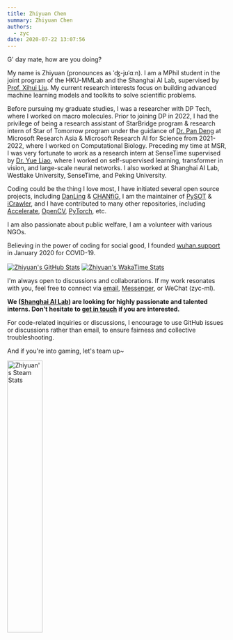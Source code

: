 ```yaml
---
title: Zhiyuan Chen
summary: Zhiyuan Chen
authors:
  - zyc
date: 2020-07-22 13:07:56
---
```


G' day mate, how are you doing?

My name is Zhiyuan (pronounces as ˈʤ-jʊˈɑːn).
I am a MPhil student in the joint program of the HKU-MMLab and the Shanghai AI Lab, supervised by [Prof. Xihui Liu](https://xh-liu.github.io).
My current research interests focus on building advanced machine learning models and toolkits to solve scientific problems.

Before pursuing my graduate studies, I was a researcher with DP Tech, where I worked on macro molecules.
Prior to joining DP in 2022, I had the privilege of being a research assistant of StarBridge program & research intern of Star of Tomorrow program under the guidance of [Dr. Pan Deng](https://www.microsoft.com/en-us/research/people/paden/) at Microsoft Research Asia & Microsoft Research AI for Science from 2021-2022, where I worked on Computational Biology.
Preceding my time at MSR, I was very fortunate to work as a research intern at SenseTime supervised by [Dr. Yue Liao](https://liaoyue.net/), where I worked on self-supervised learning, transformer in vision, and large-scale neural networks.
I also worked at Shanghai AI Lab, Westlake University, SenseTime, and Peking University.

Coding could be the thing I love most, I have initiated several open source projects, including [DanLing](https://github.com/ZhiyuanChen/DanLing) & [CHANfiG](https://github.com/ZhiyuanChen/CHANfiG), I am the maintainer of [PySOT](https://github.com/STVIR/PySOT) & [iCrawler](https://github.com/hellock/icrawler), and I have contributed to many other repositories, including [Accelerate](https://github.com/huggingface/accelerate), [OpenCV](https://github.com/opencv/opencv), [PyTorch](https://github.com/pytorch/pytorch), etc.

I am also passionate about public welfare, I am a volunteer with various NGOs.

Believing in the power of coding for social good, I founded [wuhan.support](https://github.com/wuhan-support) in January 2020 for COVID-19.

<a href="https://github.com/ZhiyuanChen"><img align="center" alt="Zhiyuan's GitHub Stats" src="https://github-readme-stats.vercel.app/api?username=ZhiyuanChen&custom_title=Zhiyuan%27s%20GitHub%20Stats&show_icons=true&count_private=true&theme=panda"/></a>
<a href="https://github.com/ZhiyuanChent"><img align="center" alt="Zhiyuan's WakaTime Stats" src="https://github-readme-stats.vercel.app/api/wakatime?username=@ZhiyuanChen&custom_title=Zhiyuan%27s%20WakaTime%20Stats&layout=compact&time_range=last_year&theme=panda&langs_count=10"/></a>

I'm always open to discussions and collaborations.
If my work resonates with you, feel free to connect via [email](mailto:this@zyc.ai), [Messenger](https://m.me/zyc.fb), or WeChat (zyc-ml).

**We ([Shanghai AI Lab](https://www.shlab.org.cn)) are looking for highly passionate and talented interns. Don't hesitate to [get in touch](mailto:chenzhiyuan@pjlab.org.cn) if you are interested.**

For code-related inquiries or discussions, I encourage to use GitHub issues or discussions rather than email, to ensure fairness and collective troubleshooting.

And if you're into gaming, let's team up~

<a href="https://github.com/ZhiyuanChen"><img align="center" width=40% alt="Zhiyuan's Steam Stats" src="https://steam-stat.vercel.app/api?profileName=zyc-ai"/></a>

